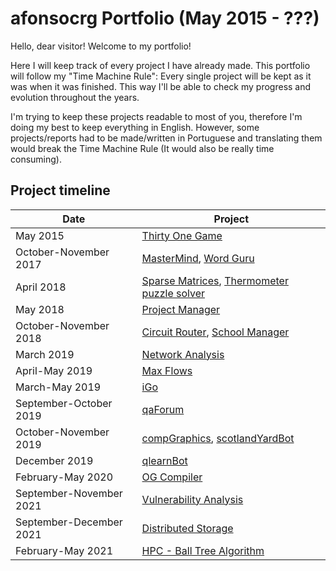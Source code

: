 # afonsocrg Portfolio (May 2015 - ???)

Hello, dear visitor! Welcome to my portfolio!

Here I will keep track of every project I have already made. This portfolio will follow my "Time Machine Rule": Every single project will be kept as it was when it was finished. This way I'll be able to check my progress and evolution throughout the years.

I'm trying to keep these projects readable to most of you, therefore I'm doing my best to keep everything in English. However, some projects/reports had to be made/written in Portuguese and translating them would break the Time Machine Rule (It would also be really time consuming).



## Project timeline
| Date|Project|
|---	|---	|
| May 2015 | [Thirty One Game](https://github.com/afonsocrg/portfolio/tree/master/thirtyOne) |
| October-November 2017 | [MasterMind](https://github.com/afonsocrg/portfolio/tree/master/masterMind), [Word Guru](https://github.com/afonsocrg/portfolio/tree/master/wordGuru) |
| April 2018 | [Sparse Matrices](https://github.com/afonsocrg/portfolio/tree/master/sparseMatrices), [Thermometer puzzle solver](https://github.com/afonsocrg/portfolio/tree/master/thermProbSolver) |
| May 2018 | [Project Manager](https://github.com/afonsocrg/portfolio/tree/master/projectManager) |
| October-November 2018 | [Circuit Router](https://github.com/afonsocrg/portfolio/tree/master/circuitRouter), [School Manager](https://github.com/afonsocrg/portfolio/tree/master/schoolManager) |
| March 2019 | [Network Analysis](https://github.com/afonsocrg/portfolio/tree/master/networkAnalysis) |
| April-May 2019 | [Max Flows](https://github.com/afonsocrg/portfolio/tree/master/maxFlows) |
| March-May 2019 | [iGo](https://github.com/afonsocrg/portfolio/tree/master/iGo) |
| September-October 2019 | [qaForum](https://github.com/afonsocrg/portfolio/tree/master/qaForum) |
| October-November 2019 | [compGraphics](https://github.com/afonsocrg/portfolio/tree/master/compGraphics), [scotlandYardBot](https://github.com/afonsocrg/portfolio/tree/master/scotlandYardBot) |
| December 2019 | [qlearnBot](https://github.com/afonsocrg/portfolio/tree/master/qlearnBot) |
| February-May 2020 | [OG Compiler](https://github.com/afonsocrg/portfolio/tree/master/og_compiler) |
| September-November 2021 | [Vulnerability Analysis](vuln_analysis) |
| September-December 2021 | [Distributed Storage](https://github.com/Beu-Wolf/DAD2020-GStore) |
| February-May 2021 | [HPC - Ball Tree Algorithm](ball_algo) |
